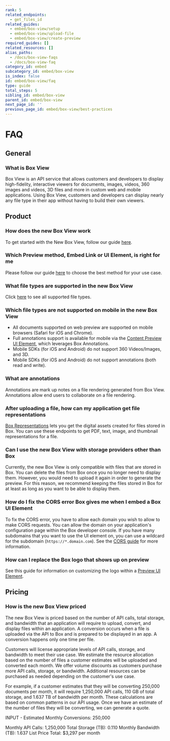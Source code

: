 ```yaml
---
rank: 5
related_endpoints:
  - get_files_id
related_guides:
  - embed/box-view/setup
  - embed/box-view/upload-file
  - embed/box-view/create-preview
required_guides: []
related_resources: []
alias_paths:
  - /docs/box-view-faqs
  - /docs/box-view-faq
category_id: embed
subcategory_id: embed/box-view
is_index: false
id: embed/box-view/faq
type: guide
total_steps: 5
sibling_id: embed/box-view
parent_id: embed/box-view
next_page_id: ''
previous_page_id: embed/box-view/best-practices
---
```


# FAQ

## General

### What is Box View

Box View is an API service that allows customers and developers to
display high-fidelity, interactive viewers for documents, images, videos, 360
images and videos, 3D files and more in custom web and mobile applications.
Using Box View, customers and developers can display nearly any file
type in their app without having to build their own viewers.

## Product

### How does the new Box View work

To get started with the New Box View, follow our guide
[here](guide://embed/box-view/setup).

### Which Preview method, Embed Link or UI Element, is right for me

Please follow our guide [here](guide://embed/box-view/create-preview) to choose
the best method for your use case.

### What file types are supported in the new Box View

Click [here][file_types] to see all supported file types.

### Which file types are not supported on mobile in the new Box View

* All documents supported on web preview are supported on mobile browsers
(Safari for iOS and Chrome).
* Full annotations support is available for mobile via the
[Content Preview UI Element](guide://embed/ui-elements/preview), which
leverages Box Annotations.
* Mobile SDKs (for iOS and Android) do not support 360 Videos/Images, and 3D.
* Mobile SDKs (for iOS and Android) do not support annotations (both read and
write).

### What are annotations

Annotations are mark up notes on a file rendering generated from Box View.
Annotations allow end users to collaborate on a file rendering.

### After uploading a file, how can my application get file representations

[Box Representations](guide://representations) lets you get
the digital assets created for files stored in Box. You can use these endpoints
to get PDF, text, image, and thumbnail representations for a file.

### Can I use the new Box View with storage providers other than Box

Currently, the new Box View is only compatible with files that are stored in
Box. You can delete the files from Box once you no longer need to display them.
However, you would need to upload it again in order to generate the preview.
For this reason, we recommend keeping the files stored in Box for at least as
long as you want to be able to display them.

### How do I fix the CORS error Box gives me when I embed a Box UI Element

To fix the CORS error, you have to allow each domain you wish to allow to
make CORS requests. You can allow the domain on your application's
configuration page within the Box developer console. If you have many
subdomains that you want to use the UI element on, you can use a wildcard for
the subdomain (`https://*.domain.com`). See the
[CORS guide](guide://best-practices/cors) for more information.

### How can I replace the Box logo that shows up on preview

See this guide for information on customizing the logo within a
[Preview UI Element](guide://embed/ui-elements/logo/).

## Pricing

### How is the new Box View priced

The new Box View is priced based on the number of API calls, total storage, and
bandwidth that an application will require to upload, convert, and display
files within an application. A conversion occurs when a file is uploaded via
the API to Box and is prepared to be displayed in an app. A conversion happens
only one time per file.

Customers will license appropriate levels of API calls, storage, and bandwidth
to meet their use case. We estimate the resource allocation based on the number
of files a customer estimates will be uploaded and converted each month. We
offer volume discounts as customers purchase more API calls, storage, or
bandwidth. Additional resources can be purchased as needed depending on the
customer's use case.

For example, if a customer estimates that they will be converting 250,000
documents per month, it will require 1,250,000 API calls, 110 GB of total
storage, and 1.637 TB of bandwidth per month. These calculations are based on
common patterns in our API usage. Once we have an estimate of the number of
files they will be converting, we can generate a quote.

INPUT - Estimated Monthly Conversions: 250,000

Monthly API Calls: 1,250,000
Total Storage (TB): 0.110
Monthly Bandwidth (TB): 1.637
List Price Total: $3,297 per month

[file_types]: https://community.box.com/t5/Migrating-and-Previewing-Content/Viewing-Different-File-Types-Supported-in-Box-Content-Preview/ta-p/327
